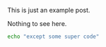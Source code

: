 <!-- layout: post -->
<!-- title: Example Entry 12 -->
<!-- tags: example, post -->
<!-- timestamp: 1626267229 -->
<!-- slug: example-12 -->
<!-- lead: this is the 12th random lead -->

This is just an example post.

Nothing to see here.

```bash
echo "except some super code"
```
